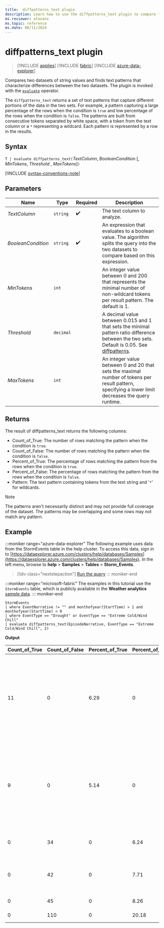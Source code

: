 ```yaml
---
title:  diffpatterns_text plugin
description: Learn how to use the diffpatterns_text plugin to compare two string value datasets to find the differences between the two datasets. 
ms.reviewer: alexans
ms.topic: reference
ms.date: 08/11/2024
---
```

# diffpatterns_text plugin

> [!INCLUDE [applies](../includes/applies-to-version/applies.md)] [!INCLUDE [fabric](../includes/applies-to-version/fabric.md)] [!INCLUDE [azure-data-explorer](../includes/applies-to-version/azure-data-explorer.md)]

Compares two datasets of string values and finds text patterns that characterize differences between the two datasets. The plugin is invoked with the [`evaluate`](evaluate-operator.md) operator.

The `diffpatterns_text` returns a set of text patterns that capture different portions of the data in the two sets. For example, a pattern capturing a large percentage of the rows when the condition is `true` and low percentage of the rows when the condition is `false`. The patterns are built from consecutive tokens separated by white space, with a token from the text column or a `*` representing a wildcard. Each pattern is represented by a row in the results.

## Syntax

`T | evaluate diffpatterns_text(`*TextColumn*, *BooleanCondition* [, *MinTokens*, *Threshold* , *MaxTokens*]`)`

[!INCLUDE [syntax-conventions-note](../includes/syntax-conventions-note.md)]

## Parameters

| Name | Type | Required | Description |
|--|--|--|--|
| *TextColumn* | `string` |  :heavy_check_mark: | The text column to analyze. |
| *BooleanCondition* | `string` |  :heavy_check_mark: | An expression that evaluates to a boolean value. The algorithm splits the query into the two datasets to compare based on this expression.|
| *MinTokens* | `int` | | An integer value between 0 and 200 that represents the minimal number of non-wildcard tokens per result pattern. The default is 1. |
| *Threshold* | `decimal` | | A decimal value between 0.015 and 1 that sets the minimal pattern ratio difference between the two sets. Default is 0.05. See [diffpatterns](diffpatterns-plugin.md).|
| *MaxTokens* | `int` | | An integer value between 0 and 20 that sets the maximal number of tokens per result pattern, specifying a lower limit decreases the query runtime.|

## Returns

The result of diffpatterns_text returns the following columns:

* Count_of_True: The number of rows matching the pattern when the condition is `true`.
* Count_of_False: The number of rows matching the pattern when the condition is `false`.
* Percent_of_True: The percentage of rows matching the pattern from the rows when the condition is `true`.
* Percent_of_False: The percentage of rows matching the pattern from the rows when the condition is `false`.
* Pattern: The text pattern containing tokens from the text string and '`*`' for wildcards.

> [!NOTE]
> The patterns aren't necessarily distinct and may not provide full coverage of the dataset. The patterns may be overlapping and some rows may not match any pattern.

## Example

:::moniker range="azure-data-explorer"
The following example uses data from the StormEvents table in the help cluster. To access this data, sign in to [https://dataexplorer.azure.com/clusters/help/databases/Samples](https://dataexplorer.azure.com/clusters/help/databases/Samples). In the left menu, browse to **help** > **Samples** > **Tables** > **Storm_Events**.

> [!div class="nextstepaction"]
> <a href="https://dataexplorer.azure.com/clusters/help/databases/Samples?query=H4sIAAAAAAAAA43OvQrCQBAE4F7wHdarEgiIdoKxiWltErCUhdt4B/cTNptowIc3sbBIIU45Ax9TSWRfDhSkgznr1QsehpjgU16QGcUOBJsclAIMGnwMYmIzEnJSCbLU1lMKJ9j9mo9wWNj12BLkE3vm2N+NKIi8WMqnMHmCIjq9vdpJL4x1Ts0SDeh6FAJtm6ZFEeLQ3YSekpSt7aKm7/nsTzaDffoGjOv6LBEBAAA=" target="_blank">Run the query</a>
::: moniker-end

:::moniker range="microsoft-fabric"
The examples in this tutorial use the `StormEvents` table, which is publicly available in the **Weather analytics** [sample data](/fabric/real-time-intelligence/sample-gallery).
::: moniker-end

```kusto
StormEvents     
| where EventNarrative != "" and monthofyear(StartTime) > 1 and monthofyear(StartTime) < 9
| where EventType == "Drought" or EventType == "Extreme Cold/Wind Chill"
| evaluate diffpatterns_text(EpisodeNarrative, EventType == "Extreme Cold/Wind Chill", 2)
```

**Output**

|Count_of_True|Count_of_False|Percent_of_True|Percent_of_False|Pattern|
|---|---|---|---|---|
|11|0|6.29|0|Winds shifting northwest in * wake * a surface trough brought heavy lake effect snowfall downwind * Lake Superior from|
|9|0|5.14|0|Canadian high pressure settled * * region * produced the coldest temperatures since February * 2006. Durations * freezing temperatures|
|0|34|0|6.24|* * * * * * * * * * * * * * * * * * West Tennessee,|
|0|42|0|7.71|* * * * * * caused * * * * * * * * across western Colorado. *|
|0|45|0|8.26|* * below normal *|
|0|110|0|20.18|Below normal *|
